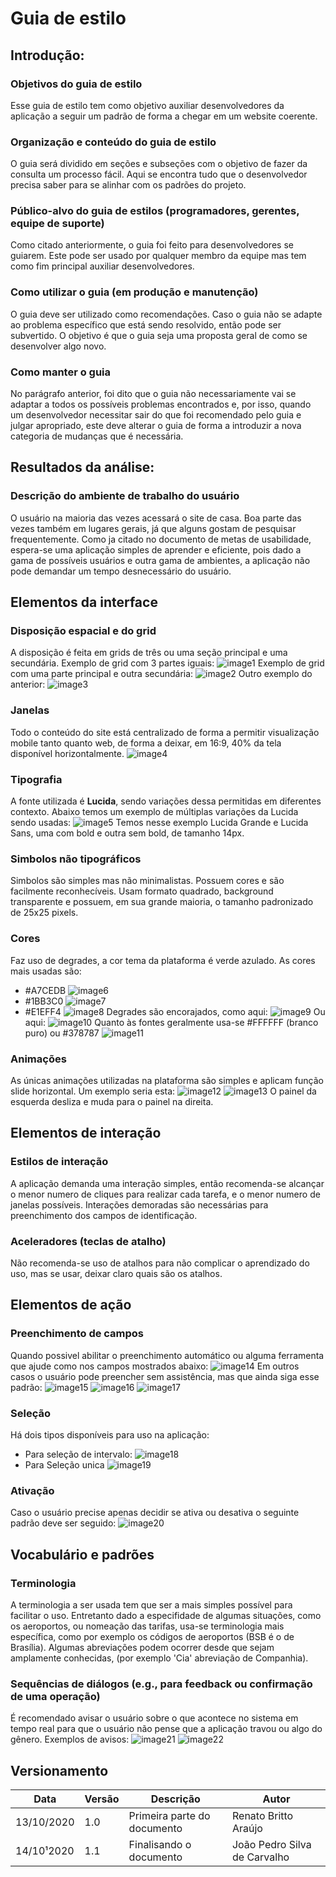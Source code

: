 # Guia de estilo

## Introdução:
### Objetivos do guia de estilo
Esse guia de estilo tem como objetivo auxiliar desenvolvedores da aplicação a seguir um padrão de forma a chegar em um website coerente.
### Organização e conteúdo do guia de estilo 
O guia será dividido em seções e subseções com o objetivo de fazer da consulta um processo fácil. Aqui se encontra tudo que o desenvolvedor precisa saber para se alinhar com os padrões do projeto.
### Público-alvo do guia de estilos (programadores, gerentes, equipe de suporte) 
Como citado anteriormente, o guia foi feito para desenvolvedores se guiarem. Este pode ser usado por qualquer membro da equipe mas tem como fim principal auxiliar desenvolvedores.
### Como utilizar o guia (em produção e manutenção) 
O guia deve ser utilizado como recomendações. Caso o guia não se adapte ao problema específico que está sendo resolvido, então pode ser subvertido. O objetivo é que o guia seja uma proposta geral de como se desenvolver algo novo.
### Como manter o guia
No parágrafo anterior, foi dito que o guia não necessariamente vai se adaptar a todos os possíveis problemas encontrados e, por isso, quando um desenvolvedor necessitar sair do que foi recomendado pelo guia e julgar apropriado, este deve alterar o guia de forma a introduzir a nova categoria de mudanças que é necessária.
## Resultados da análise:
### Descrição do ambiente de trabalho do usuário
O usuário na maioria das vezes acessará o site de casa. Boa parte das vezes também em lugares gerais, já que alguns gostam de pesquisar frequentemente. Como ja citado no documento de metas de usabilidade, espera-se uma aplicação simples de aprender e eficiente, pois dado a gama de possíveis usuários e outra gama de ambientes, a aplicação não pode demandar um tempo desnecessário do usuário.
## Elementos da interface
### Disposição espacial e do grid
A disposição é feita em grids de três ou uma seção principal e uma secundária.
Exemplo de grid com 3 partes iguais:
![image1](../images/guia_estilo/image11.png)
Exemplo de grid com uma parte principal e outra secundária:
![image2](../images/guia_estilo/image9.png)
Outro exemplo do anterior:
![image3](../images/guia_estilo/image3.png)
### Janelas
Todo o conteúdo do site está centralizado de forma a permitir visualização mobile tanto quanto web, de forma a deixar, em 16:9, 40% da tela disponível horizontalmente.
![image4](../images/guia_estilo/image10.png)
### Tipografia
A fonte utilizada é **Lucida**, sendo variações dessa permitidas em diferentes contexto. Abaixo temos um exemplo de múltiplas variações da Lucida sendo usadas:
![image5](../images/guia_estilo/image13.png)
Temos nesse exemplo Lucida Grande e Lucida Sans, uma com bold e outra sem bold, de tamanho 14px.
### Simbolos não tipográficos
Simbolos são simples mas não minimalistas. Possuem cores e são facilmente reconhecíveis. Usam formato quadrado, background transparente e possuem, em sua grande maioria, o tamanho padronizado de 25x25 pixels.
### Cores
Faz uso de degrades, a cor tema da plataforma é verde azulado. As cores mais usadas são:
* #A7CEDB ![image6](../images/guia_estilo/image6.png)
* #1BB3C0 ![image7](../images/guia_estilo/image8.png)
* #E1EFF4 ![image8](../images/guia_estilo/image4.png)
Degrades são encorajados, como aqui:
![image9](../images/guia_estilo/image7.png)
Ou aqui:
![image10](../images/guia_estilo/image5.png)
Quanto às fontes geralmente usa-se #FFFFFF (branco puro) ou #378787 ![image11](../images/guia_estilo/image12.png)
### Animações 
As únicas animações utilizadas na plataforma são simples e aplicam função slide horizontal. Um exemplo seria esta:
![image12](../images/guia_estilo/image1.png)
![image13](../images/guia_estilo/image2.png)
O painel da esquerda desliza e muda para o painel na direita.
## Elementos de interação 
### Estilos de interação 
A aplicação demanda uma interação simples, então recomenda-se alcançar o menor numero de cliques para realizar cada tarefa, e o menor numero de janelas possíveis. 
Interações demoradas são necessárias para preenchimento dos campos de identificação.
### Aceleradores (teclas de atalho) 
Não recomenda-se uso de atalhos para não complicar o aprendizado do uso, mas se usar, deixar claro quais são os atalhos.
## Elementos de ação 
### Preenchimento de campos 
Quando possivel abilitar o preenchimento automático ou alguma ferramenta que ajude como nos campos mostrados abaixo:
![image14](../images/guia_estilo/image9.png)
Em outros casos o usuário pode preencher sem assistência, mas que ainda siga esse padrão:
![image15](../images/guia_estilo/image14.png)
![image16](../images/guia_estilo/image20.png)
![image17](../images/guia_estilo/image19.png)
### Seleção
Há dois tipos disponíveis para uso na aplicação:
* Para seleção de intervalo:
![image18](../images/guia_estilo/image16.png)
* Para Seleção unica
![image19](../images/guia_estilo/image17.png)
### Ativação 
Caso o usuário precise apenas decidir se ativa ou desativa o seguinte padrão deve ser seguido:
![image20](../images/guia_estilo/image15.png)
## Vocabulário e padrões 
### Terminologia 
A terminologia a ser usada tem que ser a mais simples possível para facilitar o uso. Entretanto dado a especifidade de algumas situações, como os aeroportos, ou nomeação das tarifas, usa-se terminologia mais específica, como por exemplo os códigos de aeroportos (BSB é o de Brasília).
Algumas abreviações podem ocorrer desde que sejam amplamente conhecidas, (por exemplo 'Cia' abreviação de Companhia).
### Sequências de diálogos (e.g., para feedback ou confirmação de uma operação)
É recomendado avisar o usuário sobre o que acontece no sistema em tempo real para que o usuário não pense que a aplicação travou ou algo do gênero. 
Exemplos de avisos:
![image21](../images/guia_estilo/image20.png)
![image22](../images/guia_estilo/image21.png)


## Versionamento
| Data | Versão | Descrição | Autor | 
| -----|------- |----- |----------- |
| 13/10/2020 | 1.0 | Primeira parte do documento | Renato Britto Araújo |
| 14/10¹2020 | 1.1 | Finalisando o documento |João Pedro Silva de Carvalho |
